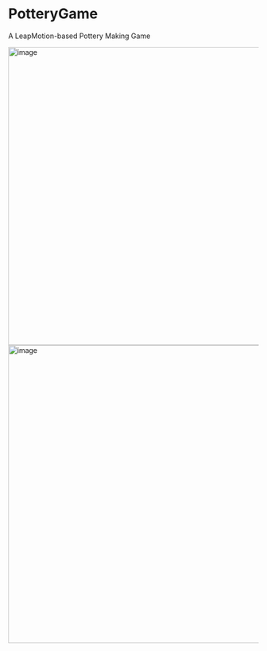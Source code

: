 
# PotteryGame
A LeapMotion-based  Pottery Making Game


<img width="600" alt="image" src="https://github.com/user-attachments/assets/beec775f-4fd4-4270-8390-cba28bf35be0" />
<img width="600" alt="image" src="https://github.com/user-attachments/assets/b34911cb-8b56-4734-9ccc-d0f0dd9e16fc" />
